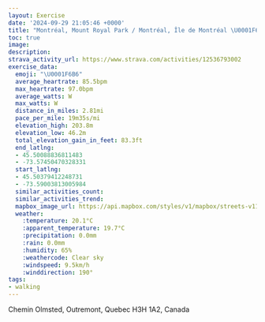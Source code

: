 ```yaml
---
layout: Exercise
date: '2024-09-29 21:05:46 +0000'
title: "Montréal, Mount Royal Park / Montréal, Île de Montréal \U0001F6B6"
toc: true
image:
description:
strava_activity_url: https://www.strava.com/activities/12536793002
exercise_data:
  emoji: "\U0001F6B6"
  average_heartrate: 85.5bpm
  max_heartrate: 97.0bpm
  average_watts: W
  max_watts: W
  distance_in_miles: 2.81mi
  pace_per_mile: 19m35s/mi
  elevation_high: 203.8m
  elevation_low: 46.2m
  total_elevation_gain_in_feet: 83.3ft
  end_latlng:
  - 45.50088836811483
  - -73.57450470328331
  start_latlng:
  - 45.50379412248731
  - -73.59003813005984
  similar_activities_count:
  similar_activities_trend:
  mapbox_image_url: https://api.mapbox.com/styles/v1/mapbox/streets-v11/static/path-5+787af2-1.0(cgvtGlkd%60MPBTAx%40g%40r%40YfBa%40%5CGV%3FZJ%5C%5Cb%40l%40%5Ep%40tAfDVz%40RnAj%40tF%40h%40%40rAN%60%40h%40t%40Nh%40BVC%5CY~A%3Fj%40Cx%40Dl%40l%40hB%5CfBTr%40JNJHl%40LTPD%40BIAOGg%40ImAD_%40FOLKl%40UROJQRq%40bBwBf%40%7B%40Ng%40Ls%40%3Fu%40Gq%40Kc%40O_%40SYc%40g%40QEeA%40i%40MM%40e%40NQ%40SA%5DK_%40Q%7D%40%7D%40%7D%40i%40%5Da%40MWNb%40%5Cd%40dAp%40j%40l%40NHRF%60%40B%5CC%60%40KrC%7DA%5C_%40Zo%40Rs%40Bs%40Gq%40%5BmAo%40cBUa%40_%40e%40iAgA_DyBs%40q%40a%40u%40q%40%7DBa%40y%40aAmAeC%7BBc%40s%40m%40uAQ_%40WWq%40e%40MOm%40gAU%5B%5BWmAw%40gBiBi%40e%40mBqAwA%7DAc%40Sq%40GECJSf%40e%40V%5BLWBSAMEG_%40MKKAOBe%40AMGMOMc%40OEGCI%40KFK%5EUJM%5CeA%3FUKg%40BSDKHGR%5Dh%40iArHuR%60AoCvAoD%40A%40%40PU),pin-s-s+e5b22e(-73.59175,45.50274),pin-s-f+89ae00(-73.57659000000001,45.50179)/auto/800x800?access_token=pk.eyJ1Ijoiam9zaGJlY2ttYW4iLCJhIjoiY205eWR2aDd1MWZ6djJrbXc4a3M0bWZleiJ9.XiG9OWkNcZk2QzjJbxLB4A
  weather:
    :temperature: 20.1°C
    :apparent_temperature: 19.7°C
    :precipitation: 0.0mm
    :rain: 0.0mm
    :humidity: 65%
    :weathercode: Clear sky
    :windspeed: 9.5km/h
    :winddirection: 190°
tags:
- walking
---
```

Chemin Olmsted, Outremont, Quebec H3H 1A2, Canada
